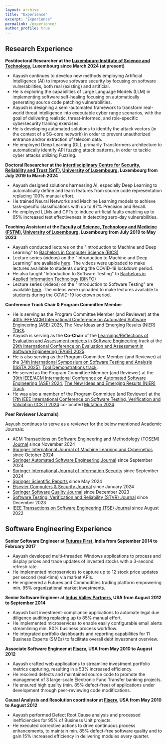 ```yaml
---
layout: archive
title: "Experience"
excerpt: "Experience"
permalink: /experience/
author_profile: true
---
```


Research Experience
-
**Postdoctoral Researcher at the [Luxembourg Institute of Science and Technology](https://www.list.lu), Luxembourg since March 2024 (at present)**
- Aayush continues to develop new methods employing Artificial Intelligence (AI) to improve software security by focusing on software vulnerabilities, both real (existing) and artificial.
- He is exploring the capabilities of Large Language Models (LLM) in implementing software self-healing focusing on automatically generating source code patching vulnerabilities.
- Aayush is designing a semi-automated framework to transform real-world threat intelligence into executable cyber range scenarios, with the goal of delivering realistic, threat-informed, and role-specific cybersecurity training exercises.
- He is developing automated solutions to identify the attack vectors (in the context of a 5G-core network) in order to prevent unauthorized entrance and/or extraction of telecom data.
- He employed Deep Learning (DL), primarily Transformers architecture to automatically identify API fuzzing attack patterns, in order to tackle cyber attacks utilizing Fuzzing.

**Doctoral Researcher at the [Interdisciplinary Centre for Security, Reliability and Trust (SnT)](https://www.uni.lu/snt), [University of Luxembourg](https://www.uni.lu), Luxembourg from July 2019 to March 2024**
- Aayush designed solutions harnessing AI, especially Deep Learning to automatically define and learn features from source code representation replacing 100% manual effort.
- He trained Neural Networks and Machine Learning models to achieve task-specific classifications with up to 87% Precision and Recall.
- He employed LLMs and GPTs to induce artificial faults enabling up to 65% increased test effectiveness in detecting zero-day vulnerabilities.

**Teaching Assistant at the [Faculty of Science, Technology and Medicine (FSTM)](https://www.uni.lu/fstm-en), [University of Luxembourg](https://www.uni.lu), Luxembourg from July 2019 to May 2023**
- Aayush conducted lectures on the "Introduction to Machine and Deep Learning" to [Bachelors in Computer Science (BICS)](https://www.uni.lu/fstm-en/study-programs/bachelor-in-computer-science)
- Lecture series (videos) on the "Introduction to Machine and Deep Learning" are available [here](https://www.youtube.com/playlist?list=PL8NmkOh_MokYLfdQpCDerl_d45Hpp16nb). The videos were uploaded to make lectures available to students during the COVID-19 lockdown period.
- He also taught "Introduction to Software Testing" to [Bachelors in Applied Information Technology (BINFO)](https://www.uni.lu/fstm-en/study-programs/bachelor-in-applied-information-technology)
- Lecture series (videos) on the "Introduction to Software Testing" are available [here](https://www.youtube.com/playlist?list=PL8NmkOh_MokYbFTRu6xzTJvLNAdOquGr9). The videos were uploaded to make lectures available to students during the COVID-19 lockdown period.

**Conference Track Chair & Program Committee Member**
- He is serving as the Program Committee Member (and Reviewer) at the [40th IEEE/ACM International Conference on Automated Software Engineering (ASE) 2025](https://conf.researchr.org/home/ase-2025), [The New Ideas and Emerging Results (NIER) Track](https://conf.researchr.org/track/ase-2025/ase-2025-nier-track).
- Aayush is serving as the **Co-Chair** of the [Learnings/Reflections of Evaluation and Assessment projects in Software Engineering](https://conf.researchr.org/track/ease-2025/ease-2025-learnings-reflections-of-evaluation-and-assessment-projects-in-software-engineering) track at the [29th International Conference on Evaluation and Assessment in Software Engineering (EASE) 2025](https://conf.researchr.org/home/ease-2025).
- He is also serving as the Program Committee Member (and Reviewer) at the [34th International Symposium on Software Testing and Analysis (ISSTA 2025)](https://conf.researchr.org/home/issta-2025), [Tool Demonstrations track](https://conf.researchr.org/track/issta-2025/issta-2025-tool-demonstrations).
- He served as the Program Committee Member (and Reviewer) at the [39th IEEE/ACM International Conference on Automated Software Engineering (ASE) 2024](https://conf.researchr.org/home/ase-2024), [The New Ideas and Emerging Results (NIER) Track](https://conf.researchr.org/track/ase-2024/ase-2024-nier-track).
- He was also a member of the Program Committee (and Reviewer) at the [17th IEEE International Conference on Software Testing, Verification and Validation (ICST) 2024](https://conf.researchr.org/home/icst-2024) co-located [Mutation 2024](https://conf.researchr.org/home/icst-2024/mutation-2024).

**Peer Reviewer (Journals)**

Aayush continues to serve as a reviewer for the below mentioned Academic Journals:
- [ACM Transactions on Software Engineering and Methodology (TOSEM) Journal](https://dl.acm.org/journal/tosem) since November 2024
- [Springer International Journal of Machine Learning and Cybernetics](https://link.springer.com/journal/13042) since October 2024
- [Springer Automated Software Engineering Journal](https://link.springer.com/journal/10515) since September 2024
- [Springer International Journal of Information Security](https://link.springer.com/journal/10207) since September 2024
- [Springer Scientific Reports](https://www.nature.com/srep) since May 2024
- [Elsevier Computers & Security Journal](https://www.sciencedirect.com/journal/computers-and-security) since January 2024
- [Springer Software Quality Journal](https://link.springer.com/journal/11219) since December 2023
- [Software Testing, Verification and Reliability (STVR) Journal](https://onlinelibrary.wiley.com/page/journal/10991689/homepage/productinformation.html) since December 2023
- [IEEE Transactions on Software Engineering (TSE) Journal](https://www.computer.org/csdl/journal/ts) since August 2022


Software Engineering Experience
-
**Senior Software Engineer at [Futures First](https://futuresfirst.com), India from September 2014 to February 2017**
- Aayush developed multi-threaded Windows applications to process and display prices and trade updates of invested stocks with a 3-second refresh rate.
- He implemented microservices to capture up to 12 stock price updates per second (real-time) via market APIs.
- He engineered a Futures and Commodities trading platform empowering min. 95% organizational market investments.

**Senior Software Engineer at [Indus Valley Partners](https://www.ivp.in), USA from August 2012 to September 2014**
- Aayush built investment-compliance applications to automate legal due diligence auditing replacing up to 85% manual effort.
- He implemented microservices to enable easily configurable email alerts streamlining min. 80% business process workflow.
- He integrated portfolio dashboards and reporting capabilities for 11 Business Experts (SMEs) to facilitate overall debt investment overview.

**Associate Software Engineer at [Fiserv](https://www.fiserv.com), USA from May 2010 to August 2012**
- Aayush crafted web applications to streamline investment portfolio metrics capturing, resulting in a 53% increased efficiency.
- He resolved defects and maintained source code to promote the management of 3 large-scale Electronic Fund Transfer banking projects.
- He ensured high quality (min. 85% defect-free) of applications under development through peer-reviewing code modifications.

**Causal Analysis and Resolution coordinator at [Fiserv](https://www.fiserv.com), USA from May 2010 to August 2012**
- Aayush performed Defect Root Cause analysis and processed inefficiencies for 95% of Business Unit projects.
- He executed corrective actions to drive continuous process enhancements, to maintain min. 85% defect-free software quality and to gain 15% increased efficiency in delivering modules every quarter.
